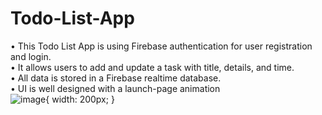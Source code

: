 # Todo-List-App
• This Todo List App is using Firebase authentication for user registration and login.
<br/>• It allows users to add and update a task with title, details, and time.
<br/>• All data is stored in a Firebase realtime database.
<br/>• UI is well designed with a launch-page animation
<br/> ![image](https://user-images.githubusercontent.com/63463317/114271632-e7107080-9a44-11eb-9dfd-72e5e1402bb2.png){ width: 200px; }

